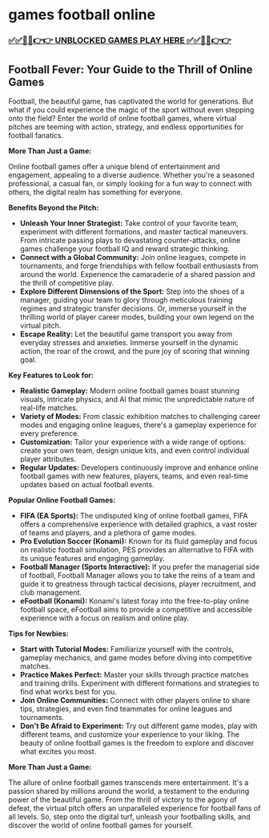 # games football online

### [✅✅🔴🔴👉👉 UNBLOCKED GAMES PLAY HERE ✅✅🔴🔴👉👉](https://topstoryindia.com)

## Football Fever: Your Guide to the Thrill of Online Games

Football, the beautiful game, has captivated the world for generations. But what if you could experience the magic of the sport without even stepping onto the field? Enter the world of online football games, where virtual pitches are teeming with action, strategy, and endless opportunities for football fanatics.

**More Than Just a Game:**

Online football games offer a unique blend of entertainment and engagement, appealing to a diverse audience. Whether you're a seasoned professional, a casual fan, or simply looking for a fun way to connect with others, the digital realm has something for everyone.

**Benefits Beyond the Pitch:**

* **Unleash Your Inner Strategist:**  Take control of your favorite team, experiment with different formations, and master tactical maneuvers. From intricate passing plays to devastating counter-attacks, online games challenge your football IQ and reward strategic thinking.
* **Connect with a Global Community:**  Join online leagues, compete in tournaments, and forge friendships with fellow football enthusiasts from around the world. Experience the camaraderie of a shared passion and the thrill of competitive play.
* **Explore Different Dimensions of the Sport:**  Step into the shoes of a manager, guiding your team to glory through meticulous training regimes and strategic transfer decisions. Or, immerse yourself in the thrilling world of player career modes, building your own legend on the virtual pitch.
* **Escape Reality:**  Let the beautiful game transport you away from everyday stresses and anxieties. Immerse yourself in the dynamic action, the roar of the crowd, and the pure joy of scoring that winning goal.

**Key Features to Look for:**

* **Realistic Gameplay:**  Modern online football games boast stunning visuals, intricate physics, and AI that mimic the unpredictable nature of real-life matches.
* **Variety of Modes:**  From classic exhibition matches to challenging career modes and engaging online leagues, there's a gameplay experience for every preference.
* **Customization:**  Tailor your experience with a wide range of options: create your own team, design unique kits, and even control individual player attributes.
* **Regular Updates:**  Developers continuously improve and enhance online football games with new features, players, teams, and even real-time updates based on actual football events.

**Popular Online Football Games:**

* **FIFA (EA Sports):**  The undisputed king of online football games, FIFA offers a comprehensive experience with detailed graphics, a vast roster of teams and players, and a plethora of game modes.
* **Pro Evolution Soccer (Konami):**  Known for its fluid gameplay and focus on realistic football simulation, PES provides an alternative to FIFA with its unique features and engaging gameplay.
* **Football Manager (Sports Interactive):**  If you prefer the managerial side of football, Football Manager allows you to take the reins of a team and guide it to greatness through tactical decisions, player recruitment, and club management.
* **eFootball (Konami):**  Konami's latest foray into the free-to-play online football space, eFootball aims to provide a competitive and accessible experience with a focus on realism and online play.

**Tips for Newbies:**

* **Start with Tutorial Modes:** Familiarize yourself with the controls, gameplay mechanics, and game modes before diving into competitive matches.
* **Practice Makes Perfect:**  Master your skills through practice matches and training drills. Experiment with different formations and strategies to find what works best for you.
* **Join Online Communities:**  Connect with other players online to share tips, strategies, and even find teammates for online leagues and tournaments.
* **Don't Be Afraid to Experiment:**  Try out different game modes, play with different teams, and customize your experience to your liking.  The beauty of online football games is the freedom to explore and discover what excites you most.

**More Than Just a Game:**

The allure of online football games transcends mere entertainment. It's a passion shared by millions around the world, a testament to the enduring power of the beautiful game. From the thrill of victory to the agony of defeat, the virtual pitch offers an unparalleled experience for football fans of all levels. So, step onto the digital turf, unleash your footballing skills, and discover the world of online football games for yourself.